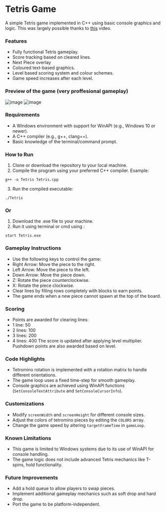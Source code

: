 # Tetris Game

A simple Tetris game implemented in C++ using basic console graphics and logic. This was largely possible thanks to [this](https://youtu.be/8OK8_tHeCIA?si=s-Qwhgbe2SkM95fB) video.

### Features
- Fully functional Tetris gameplay.
- Score tracking based on cleared lines.
- Next Piece overlay
- Coloured text-based graphics.
- Level based scoring system and colour schemes.
- Game speed increases after each level.

### Preview of the game (very proffesional gameplay)

![image](https://github.com/user-attachments/assets/87b0d18e-5900-4630-95c5-1150d916b6e2)   ![image](https://github.com/user-attachments/assets/909c5aef-0e01-451b-acc5-ff4ac3994d5d)

### Requirements
- A Windows environment with support for WinAPI (e.g., Windows 10 or newer).
- A C++ compiler (e.g., g++, clang++).
- Basic knowledge of the terminal/command prompt.

### How to Run
1. Clone or download the repository to your local machine.
2. Compile the program using your preferred C++ compiler. Example:
```
g++ -o Tetris Tetris.cpp
```
3. Run the compiled executable:
```
./Tetris
```

### Or
1. Download the .exe file to your machine.
2. Run it using terminal or cmd using :
```
start Tetris.exe
```

### Gameplay Instructions
- Use the following keys to control the game:
- Right Arrow: Move the piece to the right.
- Left Arrow: Move the piece to the left.
- Down Arrow: Move the piece down.
- Z: Rotate the piece counterclockwise.
- X: Rotate the piece clockwise.
- Clear lines by filling rows completely with blocks to earn points.
- The game ends when a new piece cannot spawn at the top of the board.

### Scoring
- Points are awarded for clearing lines:
- 1 line: 50 
- 2 lines: 100 
- 3 lines: 200 
- 4 lines: 400 
The score is updated after applying level multiplier.
Pushdown points are also awarded based on level.

### Code Highlights
- Tetromino rotation is implemented with a rotation matrix to handle different orientations.
- The game loop uses a fixed time-step for smooth gameplay.
- Console graphics are achieved using WinAPI functions (`SetConsoleTextAttribute` and `SetConsoleCursorInfo`).

### Customizations
- Modify `screenWidth` and `screenHeight` for different console sizes.
- Adjust the colors of tetromino pieces by editing the `COLORS` array.
- Change the game speed by altering `targetFrameTime` in `gameLoop`.

### Known Limitations
- This game is limited to Windows systems due to its use of WinAPI for console handling.
- The game logic does not include advanced Tetris mechanics like T-spins, hold functionality.

### Future Improvements
- Add a hold queue to allow players to swap pieces.
- Implement additional gameplay mechanics such as soft drop and hard drop.
- Port the game to be platform-independent.
